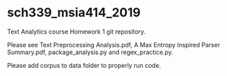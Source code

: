 # sch339_msia414_2019
Text Analytics course Homework 1 git repository.

Please see Text Preprocessing Analysis.pdf, A Max Entropy Inspired Parser Summary.pdf, package_analysis.py and regex_practice.py.

Please add corpus to data folder to properly run code.